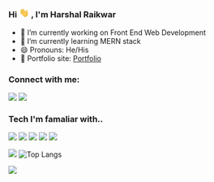 ### Hi <img src="https://raw.githubusercontent.com/ABSphreak/ABSphreak/master/gifs/Hi.gif" width="20px"> , I'm Harshal Raikwar

- 🔭 I’m currently working on Front End Web Development
- 🌱 I’m currently learning MERN stack
- 😄 Pronouns: He/His
- 🎯 Portfolio site: [Portfolio](https://harshal09.netlify.app/)

### Connect with me:
[<img src="https://img.icons8.com/bubbles/50/000000/linkedin.png"/>](https://www.linkedin.com/in/harshal-raikwar-43056b199/)
[<img src="https://img.icons8.com/bubbles/50/000000/instagram-new.png"/>](https://www.instagram.com/harshal_0902/)
<br />

### Tech I'm famaliar with..
<img height="80" src="https://harshal09.netlify.app/img/python.png"/> <img height="80" src="https://harshal09.netlify.app/img/Cpp.png"/> <img height="80"  src="https://harshal09.netlify.app/img/C.png"/> <img height="80" src="https://harshal09.netlify.app/img/JS.png" /> <img height="100" src="https://harshal09.netlify.app/img/react.png" />
<br />

<img src="https://github-readme-stats.vercel.app/api?username=Harshal0902&&show_icons=true&title_color=ff0066&icon_color=bb2acf&text_color=00ffff&bg_color=00001a"> ![Top Langs](https://github-readme-stats.vercel.app/api/top-langs/?username=Harshal0902&title_color=ffffff&icon_color=bb2acf&text_color=daf7dc&bg_color=151515&layout=compact&hide=css)

![](https://komarev.com/ghpvc/?username=Harshal0902&color=blue)

